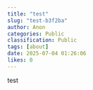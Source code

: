 ```yaml
---
title: "test"
slug: "test-b3f2ba"
author: Anon
categories: Public
classification: Public
tags: [about]
date: 2025-07-04 01:26:06 
likes: 0
---
```


test